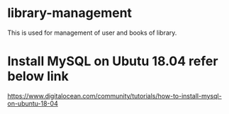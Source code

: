 # library-management
This is used for management of user and books of library.

# Install MySQL on Ubutu 18.04 refer below link
https://www.digitalocean.com/community/tutorials/how-to-install-mysql-on-ubuntu-18-04
